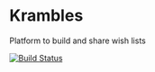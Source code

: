 # Krambles

Platform to build and share wish lists

[![Build Status](https://dev.azure.com/rafaelbaade/krambles/_apis/build/status/krambles-API-CI?branchName=master)](https://dev.azure.com/rafaelbaade/krambles/_build/latest?definitionId=7&branchName=master)
